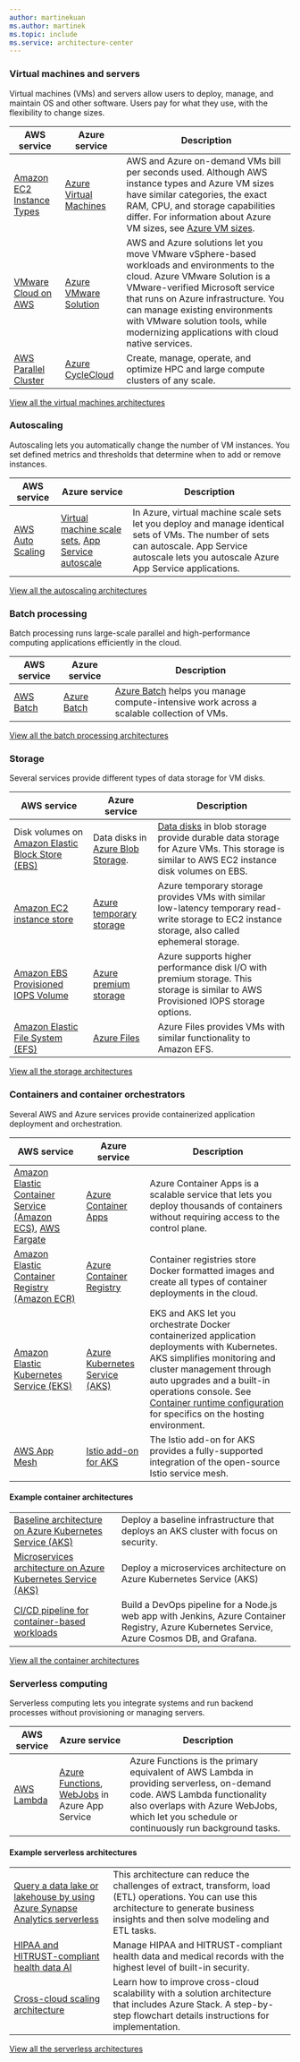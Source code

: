 ```yaml
---
author: martinekuan
ms.author: martinek
ms.topic: include
ms.service: architecture-center
---
```


### Virtual machines and servers

Virtual machines (VMs) and servers allow users to deploy, manage, and maintain OS and other software. Users pay for what they use, with the flexibility to change sizes.

| AWS service | Azure service | Description |
| ----------- | ------------- | ----------- |
| [Amazon EC2 Instance Types](https://aws.amazon.com/ec2/instance-types) | [Azure Virtual Machines](https://azure.microsoft.com/services/virtual-machines) | AWS and Azure on-demand VMs bill per seconds used. Although AWS instance types and Azure VM sizes have similar categories, the exact RAM, CPU, and storage capabilities differ. For information about Azure VM sizes, see [Azure VM sizes](/azure/virtual-machines/sizes).|
| [VMware Cloud on AWS](https://aws.amazon.com/vmware) | [Azure VMware Solution](https://azure.microsoft.com/services/azure-vmware) | AWS and Azure solutions let you move VMware vSphere-based workloads and environments to the cloud. Azure VMware Solution is a VMware-verified Microsoft service that runs on Azure infrastructure. You can manage existing environments with VMware solution tools, while modernizing applications with cloud native services. |
| [AWS Parallel Cluster](https://aws.amazon.com/hpc/parallelcluster) | [Azure CycleCloud](https://azure.microsoft.com/features/azure-cyclecloud) | Create, manage, operate, and optimize HPC and large compute clusters of any scale. |

[View all the virtual machines architectures](/azure/architecture/browse/?expanded=azure&products=azure-virtual-machines)

### Autoscaling

Autoscaling lets you automatically change the number of VM instances. You set defined metrics and thresholds that determine when to add or remove instances.

| AWS service | Azure service | Description |
| ----------- | ------------- | ----------- |
| [AWS Auto Scaling](https://aws.amazon.com/autoscaling) | [Virtual machine scale sets](/azure/virtual-machine-scale-sets/overview), [App Service autoscale](/azure/app-service/web-sites-scale)| In Azure, virtual machine scale sets let you deploy and manage identical sets of VMs. The number of sets can autoscale. App Service autoscale lets you autoscale Azure App Service applications.|

[View all the autoscaling architectures](/azure/architecture/browse/?expanded=azure&products=azure-vm-scalesets)

### Batch processing

Batch processing runs large-scale parallel and high-performance computing applications efficiently in the cloud.

| AWS service | Azure service | Description |
| ----------- | ------------- | ----------- |
| [AWS Batch](https://aws.amazon.com/batch) | [Azure Batch](https://azure.microsoft.com/services/batch) | [Azure Batch](/azure/batch/batch-technical-overview) helps you manage compute-intensive work across a scalable collection of VMs.|

[View all the batch processing architectures](/azure/architecture/browse/?expanded=azure&products=azure-batch)

### Storage

Several services provide different types of data storage for VM disks.

| AWS service | Azure service | Description |
| ----------- | ------------- | ----------- |
|Disk volumes on [Amazon Elastic Block Store (EBS)](https://aws.amazon.com/ebs)| Data disks in [Azure Blob Storage](https://azure.microsoft.com/services/storage/blobs).|[Data disks](/azure/virtual-machines/linux/managed-disks-overview) in blob storage provide durable data storage for Azure VMs. This storage is similar to AWS EC2 instance disk volumes on EBS.|
|[Amazon EC2 instance store](https://docs.aws.amazon.com/AWSEC2/latest/UserGuide/InstanceStorage.html)|[Azure temporary storage](/archive/blogs/mast/understanding-the-temporary-drive-on-windows-azure-virtual-machines)|Azure temporary storage provides VMs with similar low-latency temporary read-write storage to EC2 instance storage, also called ephemeral storage.|
|[Amazon EBS Provisioned IOPS Volume](https://aws.amazon.com/ebs/provisioned-iops)|[Azure premium storage](/azure/virtual-machines/premium-storage-performance)|Azure supports higher performance disk I/O with premium storage. This storage is similar to AWS Provisioned IOPS storage options.|
|[Amazon Elastic File System (EFS)](https://aws.amazon.com/efs)|[Azure Files](/azure/storage/files/storage-files-introduction)|Azure Files provides VMs with similar functionality to Amazon EFS.|

[View all the storage architectures](/azure/architecture/browse/?expanded=azure&azure_categories=storage)

### Containers and container orchestrators

Several AWS and Azure services provide containerized application deployment and orchestration.

| AWS service | Azure service | Description |
| ----------- | ------------- | ----------- |
| [Amazon Elastic Container Service (Amazon ECS)](https://aws.amazon.com/ecs), [AWS Fargate](https://aws.amazon.com/fargate) | [Azure Container Apps](https://azure.microsoft.com/products/container-apps/) | Azure Container Apps is a scalable service that lets you deploy thousands of containers without requiring access to the control plane. |
| [Amazon Elastic Container Registry (Amazon ECR)](https://aws.amazon.com/ecr) | [Azure Container Registry](https://azure.microsoft.com/services/container-registry) | Container registries store Docker formatted images and create all types of container deployments in the cloud. |
| [Amazon Elastic Kubernetes Service (EKS)](https://aws.amazon.com/eks) | [Azure Kubernetes Service (AKS)](https://azure.microsoft.com/services/kubernetes-service) | EKS and AKS let you orchestrate Docker containerized application deployments with Kubernetes. AKS simplifies monitoring and cluster management through auto upgrades and a built-in operations console. See [Container runtime configuration](/azure/aks/concepts-clusters-workloads#container-runtime-configuration) for specifics on the hosting environment.|
| [AWS App Mesh](https://aws.amazon.com/app-mesh) | [Istio add-on for AKS](/azure/aks/istio-about)| The Istio add-on for AKS provides a fully-supported integration of the open-source Istio service mesh. |

#### Example container architectures

|||
|----|----|
| [Baseline architecture on Azure Kubernetes Service (AKS)](/azure/architecture/reference-architectures/containers/aks/baseline-aks) | Deploy a baseline infrastructure that deploys an AKS cluster with focus on security. |
| [Microservices architecture on Azure Kubernetes Service (AKS)](/azure/architecture/reference-architectures/containers/aks-microservices/aks-microservices) | Deploy a microservices architecture on Azure Kubernetes Service (AKS) |
| [CI/CD pipeline for container-based workloads](/azure/architecture/guide/aks/aks-cicd-github-actions-and-gitops) | Build a DevOps pipeline for a Node.js web app with Jenkins, Azure Container Registry, Azure Kubernetes Service, Azure Cosmos DB, and Grafana. |

[View all the container architectures](/azure/architecture/browse/?azure_categories=containers)

### Serverless computing

Serverless computing lets you integrate systems and run backend processes without provisioning or managing servers.

| AWS service | Azure service | Description |
| ----------- | ------------- | ----------- |
| [AWS Lambda](https://aws.amazon.com/lambda) | [Azure Functions](https://azure.microsoft.com/services/functions), [WebJobs](/azure/app-service/web-sites-create-web-jobs) in Azure App Service| Azure Functions is the primary equivalent of AWS Lambda in providing serverless, on-demand code. AWS Lambda functionality also overlaps with Azure WebJobs, which let you schedule or continuously run background tasks.|

#### Example serverless architectures

|||
|-----|-----|
| [Query a data lake or lakehouse by using Azure Synapse Analytics serverless](/azure/architecture/example-scenario/data/synapse-exploratory-data-analytics) | This architecture can reduce the challenges of extract, transform, load (ETL) operations. You can use this architecture to generate business insights and then solve modeling and ETL tasks. |
| [HIPAA and HITRUST-compliant health data AI](/azure/architecture/solution-ideas/articles/security-compliance-blueprint-hipaa-hitrust-health-data-ai) | Manage HIPAA and HITRUST-compliant health data and medical records with the highest level of built-in security. |
| [Cross-cloud scaling architecture](/azure/architecture/solution-ideas/articles/cross-cloud-scaling) | Learn how to improve cross-cloud scalability with a solution architecture that includes Azure Stack. A step-by-step flowchart details instructions for implementation. |

[View all the serverless architectures](/azure/architecture/browse/?expanded=azure&products=azure-functions)
